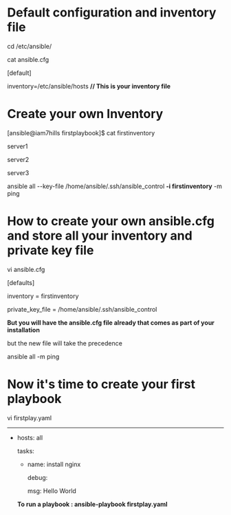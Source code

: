 Default configuration and inventory file
========================================
cd /etc/ansible/

cat ansible.cfg

[default]

inventory=/etc/ansible/hosts  **// This is your inventory file**

Create your own Inventory
==========================
[ansible@iam7hills firstplaybook]$ cat firstinventory

server1

server2

server3

ansible all --key-file /home/ansible/.ssh/ansible_control **-i firstinventory** -m ping

How to create your own ansible.cfg and store all your inventory and private key file
=====================================================================================
vi ansible.cfg

[defaults]

inventory = firstinventory

private_key_file = /home/ansible/.ssh/ansible_control

**But you will have the ansible.cfg file already that comes as part of your installation**

but the new file will take the precedence

ansible all -m ping

Now it's time to create your first playbook
===========================================
vi firstplay.yaml


---

 - hosts: all
   
   tasks:
     - name: install nginx
  
       debug:
     
         msg: Hello World
      

      **To run a playbook : ansible-playbook firstplay.yaml**

